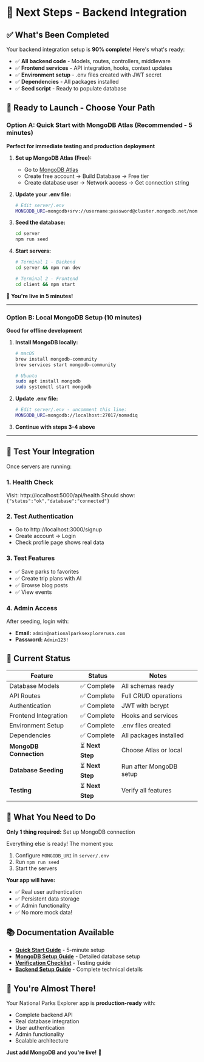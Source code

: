 # 🎯 Next Steps - Backend Integration

## ✅ What's Been Completed

Your backend integration setup is **90% complete**! Here's what's ready:

- ✅ **All backend code** - Models, routes, controllers, middleware
- ✅ **Frontend services** - API integration, hooks, context updates
- ✅ **Environment setup** - .env files created with JWT secret
- ✅ **Dependencies** - All packages installed
- ✅ **Seed script** - Ready to populate database

## 🚀 Ready to Launch - Choose Your Path

### Option A: Quick Start with MongoDB Atlas (Recommended - 5 minutes)

**Perfect for immediate testing and production deployment**

1. **Set up MongoDB Atlas (Free):**
   - Go to [MongoDB Atlas](https://cloud.mongodb.com)
   - Create free account → Build Database → Free tier
   - Create database user → Network access → Get connection string

2. **Update your .env file:**
   ```bash
   # Edit server/.env
   MONGODB_URI=mongodb+srv://username:password@cluster.mongodb.net/nomadiq
   ```

3. **Seed the database:**
   ```bash
   cd server
   npm run seed
   ```

4. **Start servers:**
   ```bash
   # Terminal 1 - Backend
   cd server && npm run dev
   
   # Terminal 2 - Frontend  
   cd client && npm start
   ```

**🎉 You're live in 5 minutes!**

---

### Option B: Local MongoDB Setup (10 minutes)

**Good for offline development**

1. **Install MongoDB locally:**
   ```bash
   # macOS
   brew install mongodb-community
   brew services start mongodb-community
   
   # Ubuntu
   sudo apt install mongodb
   sudo systemctl start mongodb
   ```

2. **Update .env file:**
   ```bash
   # Edit server/.env - uncomment this line:
   MONGODB_URI=mongodb://localhost:27017/nomadiq
   ```

3. **Continue with steps 3-4 above**

---

## 🧪 Test Your Integration

Once servers are running:

### 1. Health Check
Visit: http://localhost:5000/api/health
Should show: `{"status":"ok","database":"connected"}`

### 2. Test Authentication
- Go to http://localhost:3000/signup
- Create account → Login
- Check profile page shows real data

### 3. Test Features
- ✅ Save parks to favorites
- ✅ Create trip plans with AI
- ✅ Browse blog posts
- ✅ View events

### 4. Admin Access
After seeding, login with:
- **Email:** `admin@nationalparksexplorerusa.com`
- **Password:** `Admin123!`

## 🎯 Current Status

| Feature | Status | Notes |
|---------|--------|-------|
| Database Models | ✅ Complete | All schemas ready |
| API Routes | ✅ Complete | Full CRUD operations |
| Authentication | ✅ Complete | JWT with bcrypt |
| Frontend Integration | ✅ Complete | Hooks and services |
| Environment Setup | ✅ Complete | .env files created |
| Dependencies | ✅ Complete | All packages installed |
| **MongoDB Connection** | ⏳ **Next Step** | Choose Atlas or local |
| **Database Seeding** | ⏳ **Next Step** | Run after MongoDB setup |
| **Testing** | ⏳ **Next Step** | Verify all features |

## 🚨 What You Need to Do

**Only 1 thing required:** Set up MongoDB connection

Everything else is ready! The moment you:
1. Configure `MONGODB_URI` in `server/.env`
2. Run `npm run seed`
3. Start the servers

**Your app will have:**
- ✅ Real user authentication
- ✅ Persistent data storage
- ✅ Admin functionality
- ✅ No more mock data!

## 📚 Documentation Available

- **[Quick Start Guide](QUICK_START.md)** - 5-minute setup
- **[MongoDB Setup Guide](MONGODB_SETUP_GUIDE.md)** - Detailed database setup
- **[Verification Checklist](VERIFICATION_CHECKLIST.md)** - Testing guide
- **[Backend Setup Guide](BACKEND_SETUP.md)** - Complete technical details

## 🎉 You're Almost There!

Your National Parks Explorer app is **production-ready** with:
- Complete backend API
- Real database integration
- User authentication
- Admin functionality
- Scalable architecture

**Just add MongoDB and you're live!** 🚀
